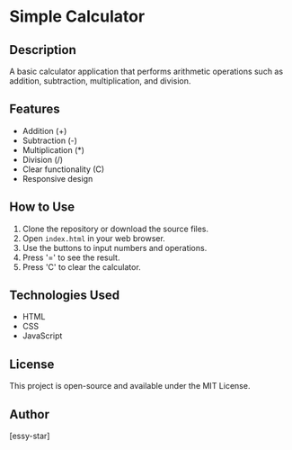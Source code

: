 # Simple Calculator

## Description
A basic calculator application that performs arithmetic operations such as addition, subtraction, multiplication, and division.

## Features
- Addition (+)
- Subtraction (-)
- Multiplication (*)
- Division (/)
- Clear functionality (C)
- Responsive design

## How to Use
1. Clone the repository or download the source files.
2. Open `index.html` in your web browser.
3. Use the buttons to input numbers and operations.
4. Press '=' to see the result.
5. Press 'C' to clear the calculator.

## Technologies Used
- HTML
- CSS
- JavaScript

## License
This project is open-source and available under the MIT License.

## Author
[essy-star]
